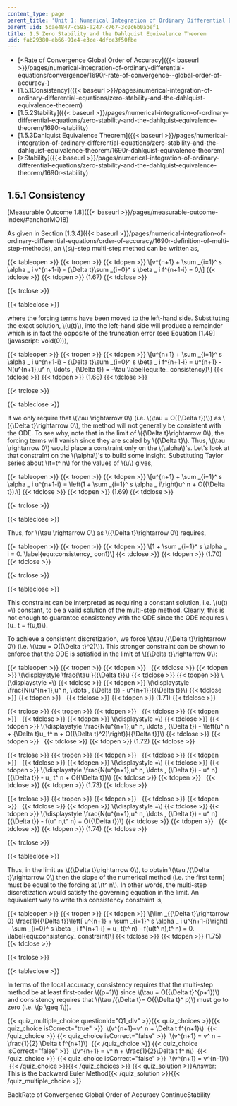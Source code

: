 ```yaml
---
content_type: page
parent_title: 'Unit 1: Numerical Integration of Ordinary Differential Equations'
parent_uid: 5cae4847-c59a-a247-c767-3c0c6b0abef1
title: 1.5 Zero Stability and the Dahlquist Equivalence Theorem
uid: fab29380-eb66-91e4-e3ce-4dfce3f50fbe
---
```


*   [<Rate of Convergence Global Order of Accuracy]({{< baseurl >}}/pages/numerical-integration-of-ordinary-differential-equations/convergence/1690r-rate-of-convergence--global-order-of-accuracy-)
*   [1.5.1Consistency]({{< baseurl >}}/pages/numerical-integration-of-ordinary-differential-equations/zero-stability-and-the-dahlquist-equivalence-theorem)
*   [1.5.2Stability]({{< baseurl >}}/pages/numerical-integration-of-ordinary-differential-equations/zero-stability-and-the-dahlquist-equivalence-theorem/1690r-stability)
*   [1.5.3Dahlquist Equivalence Theorem]({{< baseurl >}}/pages/numerical-integration-of-ordinary-differential-equations/zero-stability-and-the-dahlquist-equivalence-theorem/1690r-dahlquist-equivalence-theorem)
*   [\>Stability]({{< baseurl >}}/pages/numerical-integration-of-ordinary-differential-equations/zero-stability-and-the-dahlquist-equivalence-theorem/1690r-stability)

1.5.1 Consistency
-----------------

[Measurable Outcome 1.8]({{< baseurl >}}/pages/measurable-outcome-index/#anchorMO18)

As given in Section [1.3.4]({{< baseurl >}}/pages/numerical-integration-of-ordinary-differential-equations/order-of-accuracy/1690r-definition-of-multi-step-methods), an \\(s\\)-step multi-step method can be written as,

{{< tableopen >}}
{{< tropen >}}
{{< tdopen >}}
\\\[v^{n+1} + \\sum \_{i=1}^ s \\alpha \_ i v^{n+1-i} - {\\Delta t}\\sum \_{i=0}^ s \\beta \_ i f^{n+1-i} = 0,\\\]
{{< tdclose >}}
{{< tdopen >}}
(1.67)
{{< tdclose >}}

{{< trclose >}}

{{< tableclose >}}

where the forcing terms have been moved to the left-hand side. Substituting the exact solution, \\(u(t)\\), into the left-hand side will produce a remainder which is in fact the opposite of the truncation error (see Equation [1.49](javascript: void(0))),

{{< tableopen >}}
{{< tropen >}}
{{< tdopen >}}
\\\[u^{n+1} + \\sum \_{i=1}^ s \\alpha \_ i u^{n+1-i} - {\\Delta t}\\sum \_{i=0}^ s \\beta \_ i f^{n+1-i} = u^{n+1} - N(u^{n+1},u^ n, \\ldots , {\\Delta t}) = -\\tau \\label{equ:lte\_ consistency}\\\]
{{< tdclose >}}
{{< tdopen >}}
(1.68)
{{< tdclose >}}

{{< trclose >}}

{{< tableclose >}}

If we only require that \\(\\tau \\rightarrow 0\\) (i.e. \\(\\tau = O({\\Delta t})\\)) as \\({\\Delta t}\\rightarrow 0\\), the method will not generally be consistent with the ODE. To see why, note that in the limit of \\({\\Delta t}\\rightarrow 0\\), the forcing terms will vanish since they are scaled by \\({\\Delta t}\\). Thus, \\(\\tau \\rightarrow 0\\) would place a constraint only on the \\(\\alpha\\)'s. Let's look at that constraint on the \\(\\alpha\\)'s to build some insight. Substituting Taylor series about \\(t=t^ n\\) for the values of \\(u\\) gives,

{{< tableopen >}}
{{< tropen >}}
{{< tdopen >}}
\\\[u^{n+1} + \\sum \_{i=1}^ s \\alpha \_ i u^{n+1-i} = \\left(1 + \\sum \_{i=1}^ s \\alpha \_ i\\right)u^ n + O({\\Delta t}).\\\]
{{< tdclose >}}
{{< tdopen >}}
(1.69)
{{< tdclose >}}

{{< trclose >}}

{{< tableclose >}}

Thus, for \\(\\tau \\rightarrow 0\\) as \\({\\Delta t}\\rightarrow 0\\) requires,

{{< tableopen >}}
{{< tropen >}}
{{< tdopen >}}
\\\[1 + \\sum \_{i=1}^ s \\alpha \_ i = 0. \\label{equ:consistency\_ con1}\\\]
{{< tdclose >}}
{{< tdopen >}}
(1.70)
{{< tdclose >}}

{{< trclose >}}

{{< tableclose >}}

This constraint can be interpreted as requiring a constant solution, i.e. \\(u(t) =\\) constant, to be a valid solution of the multi-step method. Clearly, this is not enough to guarantee consistency with the ODE since the ODE requires \\(u\_ t = f(u,t)\\).

To achieve a consistent discretization, we force \\(\\tau /{\\Delta t}\\rightarrow 0\\) (i.e. \\(\\tau = O({\\Delta t}^2)\\)). This stronger constraint can be shown to enforce that the ODE is satisfied in the limit of \\({\\Delta t}\\rightarrow 0\\):

{{< tableopen >}}
{{< tropen >}}
{{< tdopen >}}
 
{{< tdclose >}}
{{< tdopen >}}
\\(\\displaystyle \\frac{\\tau }{{\\Delta t}}\\)
{{< tdclose >}}
{{< tdopen >}}
\\(\\displaystyle =\\)
{{< tdclose >}}
{{< tdopen >}}
\\(\\displaystyle \\frac{N(u^{n+1},u^ n, \\ldots , {\\Delta t}) - u^{n+1}}{{\\Delta t}}\\)
{{< tdclose >}}
{{< tdopen >}}
 
{{< tdclose >}}
{{< tdopen >}}
(1.71)
{{< tdclose >}}

{{< trclose >}}
{{< tropen >}}
{{< tdopen >}}
 
{{< tdclose >}}
{{< tdopen >}}
 
{{< tdclose >}}
{{< tdopen >}}
\\(\\displaystyle =\\)
{{< tdclose >}}
{{< tdopen >}}
\\(\\displaystyle \\frac{N(u^{n+1},u^ n, \\ldots , {\\Delta t}) - \\left(u^ n + {\\Delta t}u\_ t^ n + O({\\Delta t}^2)\\right)}{{\\Delta t}}\\)
{{< tdclose >}}
{{< tdopen >}}
 
{{< tdclose >}}
{{< tdopen >}}
(1.72)
{{< tdclose >}}

{{< trclose >}}
{{< tropen >}}
{{< tdopen >}}
 
{{< tdclose >}}
{{< tdopen >}}
 
{{< tdclose >}}
{{< tdopen >}}
\\(\\displaystyle =\\)
{{< tdclose >}}
{{< tdopen >}}
\\(\\displaystyle \\frac{N(u^{n+1},u^ n, \\ldots , {\\Delta t}) - u^ n}{{\\Delta t}} - u\_ t^ n + O({\\Delta t})\\)
{{< tdclose >}}
{{< tdopen >}}
 
{{< tdclose >}}
{{< tdopen >}}
(1.73)
{{< tdclose >}}

{{< trclose >}}
{{< tropen >}}
{{< tdopen >}}
 
{{< tdclose >}}
{{< tdopen >}}
 
{{< tdclose >}}
{{< tdopen >}}
\\(\\displaystyle =\\)
{{< tdclose >}}
{{< tdopen >}}
\\(\\displaystyle \\frac{N(u^{n+1},u^ n, \\ldots , {\\Delta t}) - u^ n}{{\\Delta t}} - f(u^ n,t^ n) + O({\\Delta t})\\)
{{< tdclose >}}
{{< tdopen >}}
 
{{< tdclose >}}
{{< tdopen >}}
(1.74)
{{< tdclose >}}

{{< trclose >}}

{{< tableclose >}}

Thus, in the limit as \\({\\Delta t}\\rightarrow 0\\), to obtain \\(\\tau /{\\Delta t}\\rightarrow 0\\) then the slope of the numerical method (i.e. the first term) must be equal to the forcing at \\(t^ n\\). In other words, the multi-step discretization would satisfy the governing equation in the limit. An equivalent way to write this consistency constraint is,

{{< tableopen >}}
{{< tropen >}}
{{< tdopen >}}
\\\[\\lim \_{{\\Delta t}\\rightarrow 0} \\frac{1}{{\\Delta t}}\\left\[ u^{n+1} + \\sum \_{i=1}^ s \\alpha \_ i u^{n+1-i}\\right\] - \\sum \_{i=0}^ s \\beta \_ i f^{n+1-i} = u\_ t(t^ n) - f(u(t^ n),t^ n) = 0. \\label{equ:consistency\_ constraint}\\\]
{{< tdclose >}}
{{< tdopen >}}
(1.75)
{{< tdclose >}}

{{< trclose >}}

{{< tableclose >}}

In terms of the local accuracy, consistency requires that the multi-step method be at least first-order \\((p=1)\\) since \\(\\tau = O({\\Delta t}^{p+1})\\) and consistency requires that \\(\\tau /{\\Delta t}= O({\\Delta t}^ p)\\) must go to zero (i.e. \\(p \\geq 1\\)).

{{< quiz_multiple_choice questionId="Q1_div" >}}{{< quiz_choices >}}{{< quiz_choice isCorrect="true" >}}&nbsp; \\(v^{n+1}=v^ n + \\Delta t f^{n+1}\\) &nbsp;{{< /quiz_choice >}}
{{< quiz_choice isCorrect="false" >}}&nbsp; \\(v^{n+1} = v^ n + \\frac{1}{2} \\Delta t f^{n+1}\\) &nbsp;{{< /quiz_choice >}}
{{< quiz_choice isCorrect="false" >}}&nbsp; \\(v^{n+1} = v^ n + \\frac{1}{2}\\Delta t f^ n\\) &nbsp;{{< /quiz_choice >}}
{{< quiz_choice isCorrect="false" >}}&nbsp; \\(v^{n+1} = v^{n-1}\\) &nbsp;{{< /quiz_choice >}}{{< /quiz_choices >}}
{{< quiz_solution >}}Answer: This is the backward Euler Method{{< /quiz_solution >}}{{< /quiz_multiple_choice >}}

BackRate of Convergence Global Order of Accuracy ContinueStability